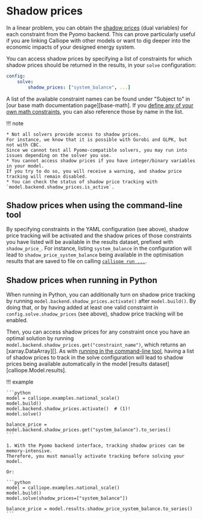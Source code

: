 # Shadow prices

In a linear problem, you can obtain the [shadow prices](https://en.wikipedia.org/wiki/Shadow_price) (dual variables) for each constraint from the Pyomo backend.
This can prove particularly useful if you are linking Calliope with other models or want to dig deeper into the economic impacts of your designed energy system.

You can access shadow prices by specifying a list of constraints for which shadow prices should be returned in the results, in your `solve` configuration:

```yaml
config:
    solve:
        shadow_prices: ["system_balance", ...]
```

A list of the available constraint names can be found under "Subject to" in [our base math documentation page][base-math].
If you [define any of your own math constraints](../user_defined_math/components.md#constraints), you can also reference those by name in the list.

!!! note

    * Not all solvers provide access to shadow prices.
    For instance, we know that it is possible with Gurobi and GLPK, but not with CBC.
    Since we cannot test all Pyomo-compatible solvers, you may run into issues depending on the solver you use.
    * You cannot access shadow prices if you have integer/binary variables in your model.
    If you try to do so, you will receive a warning, and shadow price tracking will remain disabled.
    * You can check the status of shadow price tracking with `model.backend.shadow_prices.is_active`.

## Shadow prices when using the command-line tool

By specifying constraints in the YAML configuration (see above), shadow price tracking will be activated and the shadow prices of those constraints you have listed will be available in the results dataset, prefixed with `shadow_price_`.
For instance, listing `system_balance` in the configuration will lead to `shadow_price_system_balance` being available in the optimisation results that are saved to file on calling [`calliope run ...`](../running.md#running-with-the-command-line-tool).

## Shadow prices when running in Python

When running in Python, you can additionally turn on shadow price tracking by running `model.backend.shadow_prices.activate()` after `model.build()`.
By doing that, or by having added at least one valid constraint in `config.solve.shadow_prices` (see above), shadow price tracking will be enabled.

Then, you can access shadow prices for any constraint once you have an optimal solution by running `model.backend.shadow_prices.get("constraint_name")`, which returns an [xarray.DataArray][].
As with [running in the command-line tool](#shadow-prices-when-using-the-command-line-tool), having a list of shadow prices to track in the solve configuration will lead to shadow prices being available automatically in the model [results dataset][calliope.Model.results].

!!! example

    ```python
    model = calliope.examples.national_scale()
    model.build()
    model.backend.shadow_prices.activate()  # (1)!
    model.solve()

    balance_price = model.backend.shadow_prices.get("system_balance").to_series()
    ```

    1. With the Pyomo backend interface, tracking shadow prices can be memory-intensive.
    Therefore, you must manually activate tracking before solving your model.

    Or:

    ```python
    model = calliope.examples.national_scale()
    model.build()
    model.solve(shadow_prices=["system_balance"])

    balance_price = model.results.shadow_price_system_balance.to_series()
    ```
